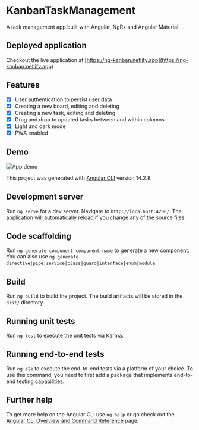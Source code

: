 # KanbanTaskManagement

A task management app built with Angular, NgRx and Angular Material.

## Deployed application

Checkout the live application at [https://ng-kanban.netlify.app](https://ng-kanban.netlify.app)

## Features

- [x] User authentication to persist user data
- [x] Creating a new board, editing and deleting
- [x] Creating a new task, editing and deleting
- [x] Drag and drop to updated tasks between and within columns
- [x] Light and dark mode
- [x] PWA enabled

## Demo

![App demo](src/assets/demo/Kanban.gif)

This project was generated with [Angular CLI](https://github.com/angular/angular-cli) version 14.2.8.

## Development server

Run `ng serve` for a dev server. Navigate to `http://localhost:4200/`. The application will automatically reload if you change any of the source files.

## Code scaffolding

Run `ng generate component component-name` to generate a new component. You can also use `ng generate directive|pipe|service|class|guard|interface|enum|module`.

## Build

Run `ng build` to build the project. The build artifacts will be stored in the `dist/` directory.

## Running unit tests

Run `ng test` to execute the unit tests via [Karma](https://karma-runner.github.io).

## Running end-to-end tests

Run `ng e2e` to execute the end-to-end tests via a platform of your choice. To use this command, you need to first add a package that implements end-to-end testing capabilities.

## Further help

To get more help on the Angular CLI use `ng help` or go check out the [Angular CLI Overview and Command Reference](https://angular.io/cli) page.

